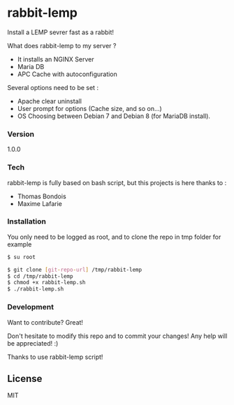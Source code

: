 # rabbit-lemp
Install a LEMP sevrer fast as a rabbit!

What does rabbit-lemp to my server ?

  - It installs an NGINX Server
  - Maria DB
  - APC Cache with autoconfiguration

Several options need to be set :
  - Apache clear uninstall
  - User prompt for options (Cache size, and so on...)
  - OS Choosing between Debian 7 and Debian 8 (for MariaDB install).

### Version
1.0.0

### Tech

rabbit-lemp is fully based on bash script, but this projects is here thanks to :

* Thomas Bondois
* Maxime Lafarie


### Installation

You only need to be logged as root, and to clone the repo in tmp folder for example

```sh
$ su root
```

```sh
$ git clone [git-repo-url] /tmp/rabbit-lemp
$ cd /tmp/rabbit-lemp
$ chmod +x rabbit-lemp.sh
$ ./rabbit-lemp.sh
```


### Development

Want to contribute? Great!

Don't hesitate to modify this repo and to commit your changes! Any help will be appreciated! :)

Thanks to use rabbit-lemp script!

License
----

MIT



